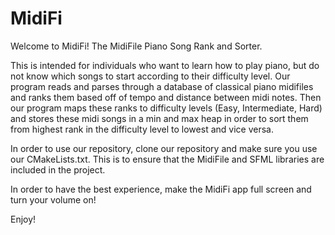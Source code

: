 # MidiFi
Welcome to MidiFi! The MidiFile Piano Song Rank and Sorter. 

This is intended for individuals who want to learn how to play piano, but do not know which songs to start according to their difficulty level. Our program reads and parses through a database of classical piano midifiles and ranks them based off of tempo and distance between midi notes. Then our program maps these ranks to difficulty levels (Easy, Intermediate, Hard) and stores these midi songs in a min and max heap in order to sort them from highest rank in the difficulty level to lowest and vice versa.

In order to use our repository, clone our repository and make sure you use our CMakeLists.txt. This is to ensure that the MidiFile and SFML libraries are included in the project.

In order to have the best experience, make the MidiFi app full screen and turn your volume on!

Enjoy!

